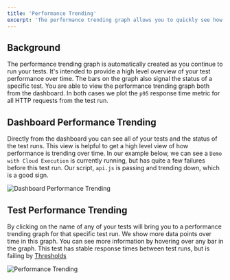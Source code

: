 ```yaml
---
title: 'Performance Trending'
excerpt: 'The performance trending graph allows you to quickly see how performance changes over between test runs'
---
```


## Background

The performance trending graph is automatically created as you continue to run your tests. It's intended to provide a high level overview of your test performance over time. The bars on the graph also signal the status of a specific test. You are able to view the performance trending graph both from the dashboard. In both cases we plot the `p95` response time metric for all HTTP requests from the test run.

## Dashboard Performance Trending

Directly from the dashboard you can see all of your tests and the status of the test runs. This view is helpful to get a high level view of how performance is trending over time. In our example below, we can see a `Demo with Cloud Execution` is currently running, but has quite a few failures before this test run. Our script, `api.js` is passing and trending down, which is a good sign.

![Dashboard Performance Trending](/images/09%Performance%Trending/dashboard-perf-trending.png)

## Test Performance Trending

By clicking on the name of any of your tests will bring you to a performance trending graph for that specific test run. We show more data points over time in this graph. You can see more information by hovering over any bar in the graph. This test has stable response times between test runs, but is failing by [Thresholds](/using-k6/thresholds)

![Performance Trending](/images/09%Performance%Trending/performance-trending.png)
